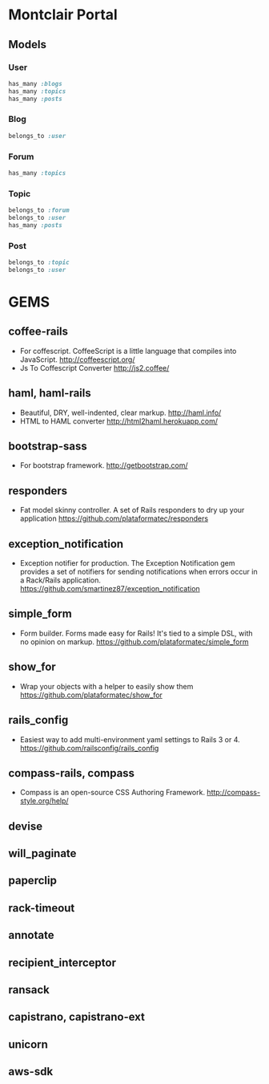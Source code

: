 # Montclair Portal

## Models
### User
```ruby
has_many :blogs
has_many :topics
has_many :posts
```
### Blog
```ruby
belongs_to :user
```
### Forum
```ruby
has_many :topics
```
### Topic
```ruby
belongs_to :forum
belongs_to :user
has_many :posts
```
### Post
```ruby
belongs_to :topic
belongs_to :user
```

# GEMS

## coffee-rails
* For coffescript. CoffeeScript is a little language that compiles into JavaScript. http://coffeescript.org/
* Js To Coffescript Converter http://js2.coffee/

## haml, haml-rails
* Beautiful, DRY, well-indented, clear markup. http://haml.info/
* HTML to HAML converter http://html2haml.herokuapp.com/

## bootstrap-sass
* For bootstrap framework. http://getbootstrap.com/
## responders
* Fat model skinny controller. A set of Rails responders to dry up your application https://github.com/plataformatec/responders
## exception_notification
* Exception notifier for production. The Exception Notification gem provides a set of notifiers for sending notifications when errors occur in a Rack/Rails application. https://github.com/smartinez87/exception_notification


## simple_form
* Form builder. Forms made easy for Rails! It's tied to a simple DSL, with no opinion on markup. https://github.com/plataformatec/simple_form

## show_for
* Wrap your objects with a helper to easily show them https://github.com/plataformatec/show_for

## rails_config
* Easiest way to add multi-environment yaml settings to Rails 3 or 4. https://github.com/railsconfig/rails_config

## compass-rails, compass
* Compass is an open-source CSS Authoring Framework. http://compass-style.org/help/

## devise
## will_paginate
## paperclip
## rack-timeout
## annotate
## recipient_interceptor
## ransack
## capistrano, capistrano-ext
## unicorn
## aws-sdk
